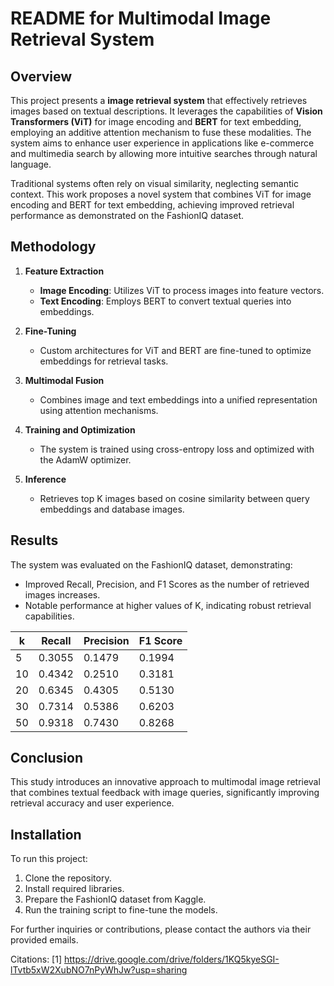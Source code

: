 # README for Multimodal Image Retrieval System

## Overview
This project presents a **image retrieval system** that effectively retrieves images based on textual descriptions. It leverages the capabilities of **Vision Transformers (ViT)** for image encoding and **BERT** for text embedding, employing an additive attention mechanism to fuse these modalities. The system aims to enhance user experience in applications like e-commerce and multimedia search by allowing more intuitive searches through natural language.

Traditional systems often rely on visual similarity, neglecting semantic context. This work proposes a novel system that combines ViT for image encoding and BERT for text embedding, achieving improved retrieval performance as demonstrated on the FashionIQ dataset.

## Methodology
1. **Feature Extraction**
   - **Image Encoding**: Utilizes ViT to process images into feature vectors.
   - **Text Encoding**: Employs BERT to convert textual queries into embeddings.

2. **Fine-Tuning**
   - Custom architectures for ViT and BERT are fine-tuned to optimize embeddings for retrieval tasks.

3. **Multimodal Fusion**
   - Combines image and text embeddings into a unified representation using attention mechanisms.

4. **Training and Optimization**
   - The system is trained using cross-entropy loss and optimized with the AdamW optimizer.

5. **Inference**
   - Retrieves top K images based on cosine similarity between query embeddings and database images.

## Results
The system was evaluated on the FashionIQ dataset, demonstrating:
- Improved Recall, Precision, and F1 Scores as the number of retrieved images increases.
- Notable performance at higher values of K, indicating robust retrieval capabilities.

| k | Recall | Precision | F1 Score |
|---|--------|-----------|----------|
| 5 | 0.3055 | 0.1479    | 0.1994   |
| 10| 0.4342 | 0.2510    | 0.3181   |
| 20| 0.6345 | 0.4305    | 0.5130   |
| 30| 0.7314 | 0.5386    | 0.6203   |
| 50| 0.9318 | 0.7430    | 0.8268   |

## Conclusion
This study introduces an innovative approach to multimodal image retrieval that combines textual feedback with image queries, significantly improving retrieval accuracy and user experience.

## Installation
To run this project:
1. Clone the repository.
2. Install required libraries.
3. Prepare the FashionIQ dataset from Kaggle.
4. Run the training script to fine-tune the models.

For further inquiries or contributions, please contact the authors via their provided emails.

Citations:
[1] https://drive.google.com/drive/folders/1KQ5kyeSGI-lTvtb5xW2XubNO7nPyWhJw?usp=sharing
